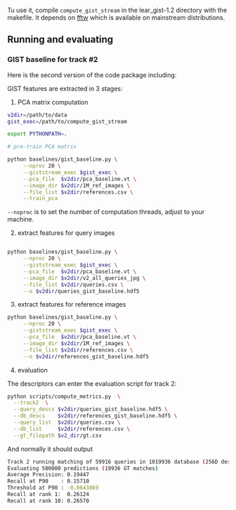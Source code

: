 
Tu use it, compile `compute_gist_stream` in the lear_gist-1.2 directory with the makefile. It depends on [fftw](http://www.fftw.org/) which is available on mainstream distributions.


## Running and evaluating

### GIST baseline for track #2

Here is the second version of the code package including:

GIST features are extracted in 3 stages:

1. PCA matrix computation

```bash
v2dir=/path/to/data
gist_exec=/path/to/compute_gist_stream

export PYTHONPATH=.

# pre-train PCA matrix

python baselines/gist_baseline.py \
     --nproc 20 \
     --giststream_exec $gist_exec \
     --pca_file  $v2dir/pca_baseline.vt \
     --image_dir $v2dir/1M_ref_images \
     --file_list $v2dir/references.csv \
     --train_pca

```

`--noproc` is to set the number of computation threads, adjust to your machine.


2. extract features for query images
```bash

python baselines/gist_baseline.py \
     --nproc 20 \
     --giststream_exec $gist_exec \
     --pca_file  $v2dir/pca_baseline.vt \
     --image_dir $v2dir/v2_all_queries_jpg \
     --file_list $v2dir/queries.csv \
     --o $v2dir/queries_gist_baseline.hdf5
```

3. extract features for reference images

```bash
python baselines/gist_baseline.py \
     --nproc 20 \
     --giststream_exec $gist_exec \
     --pca_file  $v2dir/pca_baseline.vt \
     --image_dir $v2dir/1M_ref_images \
     --file_list $v2dir/references.csv \
     --o $v2dir/references_gist_baseline.hdf5

```

4. evaluation

The descriptors can enter the evaluation script for track 2:

```bash
python scripts/compute_metrics.py  \
  --track2  \
  --query_descs $v2dir/queries_gist_baseline.hdf5 \
  --db_descs    $v2dir/references_gist_baseline.hdf5 \
  --query_list  $v2dir/queries.csv \
  --db_list     $v2dir/references.csv \
  --gt_filepath $v2_dir/gt.csv

```
And normally it should output
```bash
Track 2 running matching of 59916 queries in 1019936 database (256D descriptors), max_results=500000.
Evaluating 500000 predictions (19936 GT matches)
Average Precision: 0.19447
Recall at P90    : 0.15710
Threshold at P90 : -0.0643869
Recall at rank 1:  0.26124
Recall at rank 10: 0.26570
```



